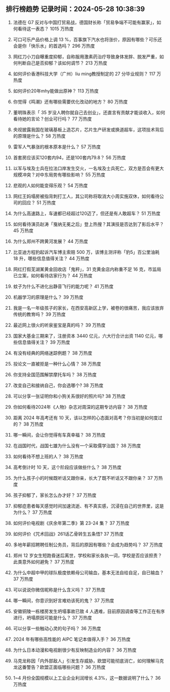 
## 排行榜趋势 记录时间：2024-05-28 10:38:39
  
  1. 法德在 G7 反对与中国打贸易战，德国财长称「贸易争端不可能有赢家」，如何看待这一表态？ 1015 万热度
    
  2. 可口可乐产品价格上调 13 %，百事旗下汽水也将涨价，原因有哪些？可乐还会是你「快乐水」的首选吗？ 296 万热度
    
  3. 网红刀小刀自曝重度抑郁，自称服用激素药治疗导致身体发胖、脱发严重，如何判断自己是否抑郁？该如何调节？ 213 万热度
    
  4. 如何评价香港科技大学（广州）liu ming教授制定的 27 分毕业规则？ 117 万热度
    
  5. 如何评价20年mhy能做出原神？ 113 万热度
    
  6. 你觉得《鸣潮》还有哪些需要优化改动的地方？ 80 万热度
    
  7. 董明珠表示「 35 岁没人聘你就自己去创业」，还直言有贡献才能谈收入，如何看待她的言论？创业可行吗？ 77 万热度
    
  8. 央视披露我国在玻璃基板上造芯片，芯片生产研发或换道超车，这项技术背后的原理是什么？ 58 万热度
    
  9. 雷军人气暴涨的根本原本是什么？ 57 万热度
    
  10. 首套房应该买120套内94，还是100套内79.8？ 56 万热度
    
  11. 以军与埃及士兵在拉法口岸发生交火，一名埃及士兵死亡，双方是否会有更大规模冲突？对中东局势有哪些影响？ 55 万热度
    
  12. 悲观的人如何能变得乐观？ 54 万热度
    
  13. 网红王妈塌房被指背刺打工人，其公司称将取消大小周实施双休，如何看待公司的回应？ 51 万热度
    
  14. 为什么高速路上，车速都已经超过120迈了，但还是有人敢超车？ 51 万热度
    
  15. 如何看待演员赵涛「戛纳无冕之后」登上热搜？其演技是否达到了影后水平？ 45 万热度
    
  16. 为什么郑州不跨黄河发展？ 44 万热度
    
  17. 比亚迪方程豹起诉汽车博主索赔 500 万，该博主测评称「豹5」百公里油耗 18 升，哪些信息值得关注？ 44 万热度
    
  18. 网红打假芜湖某黄金回收店「鬼秤」，31 克黄金店内称重不足 16 克，市监局已立案，如何看待店家行为？ 44 万热度
    
  19. 蚊子为什么不进化出静音飞行的能力呢？ 41 万热度
    
  20. 机器学习的原理是什么？ 39 万热度
    
  21. 我是一名一年级孩子的家长，在西安高新区上学，被卷的很痛苦，我应该放弃传统的教育吗？ 39 万热度
    
  22. 最近网上很火的听泉鉴宝是真的吗？ 39 万热度
    
  23. 国家大基金三期来了，注册资本 3440 亿元，六大行合计出资 1140 亿元，哪些信息值得关注？ 39 万热度
    
  24. 有没有经典的网络迷踪例题？ 38 万热度
    
  25. 投论文一直被拒是一种什么心情？ 38 万热度
    
  26. 你支持全国范围解禁摩托车吗？ 38 万热度
    
  27. 改变自己和接纳自己，你会选哪个? 38 万热度
    
  28. 可以分享一张证明你和小狗关系很好的照片吗? 38 万热度
    
  29. 你如何看待2024年《人物》杂志对周深的这期专访内容？ 38 万热度
    
  30. 距离 2024 年高考还有 10 天，该以怎样的心态面对高考？你当初是如何度过的？ 38 万热度
    
  31. 哪一瞬间，会让你觉得有车真幸福？ 38 万热度
    
  32. 在战国时代，战国七雄为什么没有一个采取儒学治国？ 38 万热度
    
  33. 如何看待不想上班的人？ 38 万热度
    
  34. 高考倒计时 10 天，这个阶段应该做些什么？ 38 万热度
    
  35. 为什么孩子小的时候既听话又跟你亲，长大了既不听话又不跟你亲？ 37 万热度
    
  36. 孩子抑郁了，家长怎么办才好？ 37 万热度
    
  37. 抑郁症患者每天感觉时间加速流逝、有不真实感，沉浸在自己的世界里，这是为什么？ 37 万热度
    
  38. 如何评价电视剧《庆余年第二季》第 23-24 集？ 37 万热度
    
  39. 如何评价《咒术回战》261话乙骨转生五条悟? 37 万热度
    
  40. 多地年薪招聘聘任制公务员，背后的原因有哪些？会成为趋势吗？ 37 万热度
    
  41. 郑州 12 岁女生短跑昏迷后离世，学校和家长各执一词，学校是否应该担责？此类意外如何避免？ 37 万热度
    
  42. 为什么中超中甲的球队极度依赖母公司输血，基本无法自给自足，自已输血？ 37 万热度
    
  43. 可以说说你微信昵称是什么含义吗？ 37 万热度
    
  44. 哪一瞬间，你意识到好言难劝该死的鬼？ 37 万热度
    
  45. 安徽铜陵一栋楼房发生坍塌事故已致 4 人遇难，目前原因调查等工作正在有序进行，坍塌原因可能是什么？ 37 万热度
    
  46. 可以分享一些触动心灵的句子吗？ 36 万热度
    
  47. 2024 年有哪些高性能的 AIPC 笔记本值得入手？ 36 万热度
    
  48. 为什么日本动漫和电视剧很少有反映制造业的内容？ 36 万热度
    
  49. 马克龙称因「内外部敌人」引发生存威胁，欧盟可能彻底消亡，如何理解马克龙这番警告？欧盟正面临哪些问题？ 36 万热度
    
  50. 1~4 月份全国规模以上工业企业利润增长 4.3%，这一数据说明了什么？ 36 万热度
    